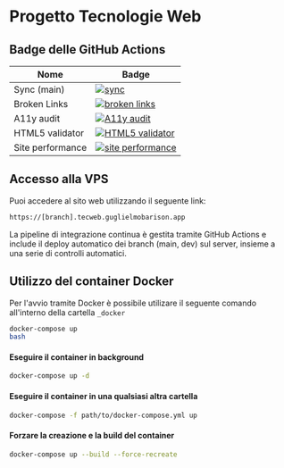 # Progetto Tecnologie Web

## Badge delle GitHub Actions

| Nome         | Badge                                               |
|--------------|-----------------------------------------------------|
| Sync (main)     | [![sync](https://github.com/hash-Guglio/tecweb/actions/workflows/deploy.yml/badge.svg?branch=main)](https://github.com/hash-Guglio/tecweb/actions/workflows/deploy.yml)      |
| Broken Links         | [![broken links](https://github.com/hash-Guglio/tecweb/actions/workflows/broken-links.yml/badge.svg?branch=main)](https://github.com/hash-Guglio/tecweb/actions/workflows/broken-links.yml) |
| A11y audit           | [![A11y audit](https://github.com/hash-Guglio/tecweb/actions/workflows/a11y-audit.yml/badge.svg?branch=main)](https://github.com/hash-Guglio/tecweb/actions/workflows/a11y-audit.yml)  |
| HTML5 validator      | [![HTML5 validator](https://github.com/hash-Guglio/tecweb/actions/workflows/validate-html.yml/badge.svg?branch=main)](https://github.com/hash-Guglio/tecweb/actions/workflows/validate-html.yml)  |
| Site performance     | [![site performance](https://github.com/hash-Guglio/tecweb/actions/workflows/pagespeed-performance.yml/badge.svg?branch=main)](https://github.com/hash-Guglio/tecweb/actions/workflows/pagespeed-performance.yml) |

## Accesso alla VPS

Puoi accedere al sito web utilizzando il seguente link:

``` bash
https://[branch].tecweb.guglielmobarison.app
```

La pipeline di integrazione continua è gestita tramite GitHub Actions e include il deploy automatico dei branch (main, dev) sul server, insieme a una serie di controlli automatici.

## Utilizzo del container Docker
Per l'avvio tramite Docker è possibile utilizare il seguente comando all'interno della cartella ```_docker```
``` bash
docker-compose up
bash
```
#### Eseguire il container in background
```bash
docker-compose up -d
```
#### Eseguire il container in una qualsiasi altra cartella
```bash
docker-compose -f path/to/docker-compose.yml up
```
#### Forzare la creazione e la build del container
```bash
docker-compose up --build --force-recreate
```

